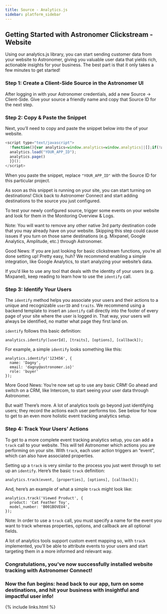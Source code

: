 ```yaml
---
title: Source - Analytics.js
sidebar: platform_sidebar
---
```

## Getting Started with Astronomer Clickstream - Website

Using our analytics.js library, you can start sending customer data from your website to Astronomer, giving you valuable user data that yields rich, actionable insights for your business. The best part is that it only takes a few minutes to get started!

### Step 1: Create a Client-Side Source in the Astronomer UI

After logging in with your Astronomer credentials, add a new Source → Client-Side. Give your source a friendly name and copy that Source ID for the next step.

### Step 2: Copy & Paste the Snippet

Next, you’ll need to copy and paste the snippet below into the <head> of your website.

```javascript
<script type="text/javascript">
  !function(){var analytics=window.analytics=window.analytics||[];if(!analytics.initialize)if(analytics.invoked)window.console&&console.error&&console.error("Astronomer snippet included twice.");else{analytics.invoked=!0;analytics.methods=["trackSubmit","trackClick","trackLink","trackForm","pageview","identify","reset","group","track","ready","alias","page","once","off","on"];analytics.factory=function(t){return function(){var e=Array.prototype.slice.call(arguments);e.unshift(t);analytics.push(e);return analytics}};for(var t=0;t<analytics.methods.length;t++){var e=analytics.methods[t];analytics[e]=analytics.factory(e)}analytics.load=function(t){var e=document.createElement("script");e.type="text/javascript";e.async=!0;e.src=("https:"===document.location.protocol?"https://":"http://")+"cdn.astronomer.io/analytics.js/v1/"+t+"/analytics.min.js";var n=document.getElementsByTagName("script")[0];n.parentNode.insertBefore(e,n)};analytics.SNIPPET_VERSION="3.1.0";
  analytics.load("YOUR_APP_ID");
  analytics.page()
  }}();
</script>
```

When you paste the snippet, replace ``"YOUR_APP_ID"`` with the Source ID for this particular project.

As soon as this snippet is running on your site, you can start turning on destinations! Click back to Astronomer Connect and start adding destinations to the source you just configured.

To test your newly configured source, trigger some events on your website and look for them in the Monitoring Overview & Logs.

Note: You will want to remove any other native 3rd party destination code that you may already have on your website. Skipping this step could cause issues if you turn on those same destinations (e.g. Mixpanel, Google Analytics, Amplitude, etc.) through Astronomer.

Good News: If you are just looking for basic clickstream functions, you’re all done setting up! Pretty easy, huh? We recommend enabling a simple integration, like Google Analytics, to start analyzing your website’s data.

If you’d like to use any tool that deals with the identity of your users (e.g. Mixpanel), keep reading to learn how to use the `identify` call.

### Step 3: Identify Your Users

The `identify` method helps you associate your users and their actions to a unique and recognizable `userID` and `traits`. We recommend using a backend template to insert an `identify` call directly into the footer of every page of your site where the user is logged in. That way, your users will always be identified, no matter what page they first land on.

`identify` follows this basic definition:

```
analytics.identify([userId], [traits], [options], [callback]);
```

For example, a simple `identify` looks something like this:

```
analytics.identify('123456', {
  name: 'Dagny',
  email: 'dagny@astronomer.io}'
  role: 'buyer'
});
```

More Good News: You’re now set up to use any basic CRM! Go ahead and switch on a CRM, like Intercom, to start seeing your user data through Astronomer.

But wait! There’s more. A lot of analytics tools go beyond just identifying users; they record the actions each user performs too. See below for how to get to an even more holistic event tracking analytics setup.

### Step 4: Track Your Users’ Actions

To get to a more complete event tracking analytics setup, you can add a `track` call to your website. This will tell Astronomer which actions you are performing on your site. With `track`, each user action triggers an “event”, which can also have associated properties.

Setting up a `track` is very similar to the process you just went through to set up an `identify`. Here’s the basic `track` definition:

```
analytics.track(event, [properties], [options], [callback]);
```

And, here’s an example of what a simple `track` might look like:

```
analytics.track('Viewed Product', {
  product: 'Cat Feather Toy',
  model_number: 'B001BOVEU4',
});
```

Note: In order to use a `track` call, you must specify a name for the event you want to track whereas properties, options, and callback are all optional fields.

A lot of analytics tools support custom event mapping so, with `track` implemented, you’ll be able to attribute events to your users and start targeting them in a more informed and relevant way.

### Congratulations, you’ve now successfully installed website tracking with Astronomer Connect!

### Now the fun begins: head back to our app, turn on some destinations, and hit your business with insightful and impactful user info!

{% include links.html %}